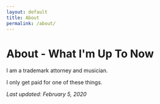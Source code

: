 ```yaml
---
layout: default
title: About
permalink: /about/
---
```


# About - What I'm Up To Now

I am a trademark attorney and musician.

I only get paid for one of these things.


*Last updated: February 5, 2020*
